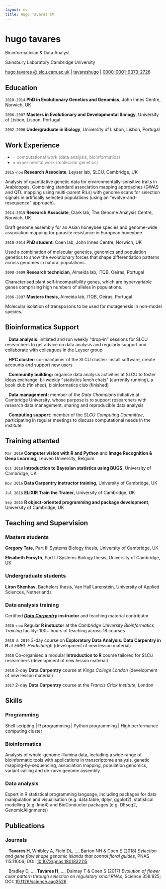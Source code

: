 ```yaml
---
layout: cv
title: Hugo Tavares CV
---
```


# hugo tavares
Bioinformatician & Data Analyst

Sainsbury Laboratory Cambridge University

<div id="webaddress">
  <a href=""><i class="fas fa-at"></i> hugo.tavares @ slcu.cam.ac.uk</a> |
  <!-- <a href="https://tavareshugo.github.io"><i class="fas fa-home"></i> tavareshugo.github.io</a><br/> -->
  <a href="https://github.com/tavareshugo"><i class="fab fa-github"></i> tavareshugo</a> |
  <a href="https://orcid.org/0000-0001-9373-2726"><i class="ai ai-orcid"></i> 0000-0001-9373-2726</a>
</div>


## Education

`2010-2014`
**PhD in Evolutionary Genetics and Genomics**, John Innes Centre, Norwich, UK

`2006-2007`
**Masters in Evolutionary and Developmental Biology**, University of Lisbon, Lisbon, Portugal

`2002-2006`
**Undergraduate in Biology**, University of Lisbon, Lisbon, Portugal


## Work Experience

* <font color="gray"><i class="fas fa-desktop"></i> = computational work (data analysis, bioinformatics) </font>
* <font color="gray"><i class="fas fa-flask"></i> = experimental work (molecular genetics) </font>

`2015-now`
<i class="fas fa-desktop"></i> **Research Associate**, Leyser lab, SLCU, Cambridge, UK

Analysis of quantitative genetic data for environmentally-sensitive traits in Arabidopsis.
Combining standard association mapping approaches
(GWAS and QTL mapping using multi-parent RILs) with genome scans for selection signals
in artifically selected populations (using an "evolve-and-resequence" approach).

`2014-2015`
<i class="fas fa-desktop"></i> **Research Associate**, Clark lab, The Genome Analysis Centre, Norwich, UK

Draft genome assembly for an Asian honeybee species and genome-wide association mapping
for parasite resistance in European honeybee.

`2010-2014`
<i class="fas fa-desktop"></i> <i class="fas fa-flask"></i> **PhD student**, Coen lab, John Innes Centre, Norwich, UK

Used a combination of molecular genetics, genomics and population genetics to show the evolutionary forces
that shape differentiation patterns across genomes in natural populations.

`2008-2009`
<i class="fas fa-flask"></i> **Research technician**, Almeida lab, ITQB, Oeiras, Portugal

Characterised plant self-incompatibility genes, which are hypervariable genes comprising high
numbers of alleles in populations.

`2006-2007`
<i class="fas fa-flask"></i> **Masters thesis**, Almeida lab, ITQB, Oeiras, Portugal

Molecular isolation of transposons to be used for mutagenesis in non-model species.


## Bioinformatics Support

` `
**Data analysis**: initiated and run weekly "drop-in" sessions for SLCU researchers to get advice on data analysis and
regularly support and collaborate with colleagues in the Leyser group

` `
**HPC cluster**: co-maintainer of the SLCU cluster: install software, create accounts and support new
users

` `
**Community building:** organise data analysis activities at SLCU to foster ideas exchange: bi-weekly "statistics lunch chats" (currently running), a book club (finished), bioinformatics club (finished)

` `
**Data management:** member of the _Data Champions_ initiative at Cambridge University, whose purpose is to support researchers with research data management, sharing and reproducible data analysis

` `
**Computing support**: member of the _SLCU Computing Committee_, participating in regular meetings to discuss computational
needs in the institute


## Training attented

`Mar 2019`
**Computer vision with R and Python** and **Image Recognition & Deep Learning**, Leuven University, Belgium

`Oct 2018`
**Introduction to Bayesian statistics using BUGS**, University of Cambridge, UK

`Nov 2016`
**Data Carpentry instructor training**, University of Cambridge, UK

`Jul 2016`
**ELIXIR Train the Trainer**, University of Cambridge, UK

`Sep 2015`
**R object-oriented programming and package development**, University of Cambridge, UK


## Teaching and Supervision

### Masters students

**Gregory Tate**, Part III Systems Biology thesis, University of Cambridge, UK

**Elisabeth Forsyth**, Part III Systems Biology thesis, University of Cambridge, UK

### Undergraduate students

**Liron Shenhav**, Bachelors thesis, Van Hall Larenstein, University of Applied Sciences, Netherlands

### Data analysis training

Certified **_[Data Carpentry](http://datacarpentry.org/)_ instructor** and teaching material contributor

`2016-now`
Regular **R instuctor** at the _Cambridge University Bioinformatics Training_ facility: 100+ hours of teaching across 18 courses

`2018 & 2019`
3-day course on **Exploratory Data Analysis: Data Carpentry in R** at _EMBL Heidelbergh_
(development of new lesson material)

`2018`
Co-organised a modular **Introduction to R** course tailored for _SLCU_ researchers
(development of new lesson material)

`2018`
2-day **Data Carpentry** course at _Kings College London_ (development of new lesson material)

`2017`
2-day **Data Carpentry** course at the _Francis Crick Institute_, London


## Skills

### Programming

<i class="fas fa-terminal"></i> Shell scripting |
<i class="fab fa-r-project"></i> R programming |
<i class="fab fa-python"></i> Python programming |
<i class="fas fa-network-wired"></i> High performance computing cluster

### Bioinformatics

Analysis of whole-genome Illumina data, including
a wide range of bioinformatic tools with applications in transcriptome analysis,
genetic mapping-by-sequencing, association mapping, population genomics, variant
calling and de-novo genome assembly.


### Data analysis

Expert in R statistical programming language, including packages for data manipulation
and visualisation (e.g. data.table, dplyr, ggplot2), statistical modelling (e.g. lme4)
and BioConductor packages (e.g. DEseq2, GenomicAlignments)


## Publications

### Journals

` `
**Tavares H**, Whibley A, Field DL, ..., Barton NH & Coen E (2018)
_Selection and gene flow shape genomic islands that control floral guides_,
PNAS 115:11006; DOI: [10.1073/pnas.1801832115](https://doi.org/10.1073/pnas.1801832115)

` `
Bradley D, ..., **Tavares H**, ..., Dalmay T & Coen S (2017)
_Evolution of flower color pattern through selection on regulatory small RNAs_,
Science 358:925; DOI: [10.1126/science.aao3526](https://doi.org/10.1126/science.aao3526)


<!-- ### Footer

Last updated: Mar 2019 -->
